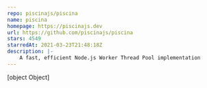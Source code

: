 ```yaml
---
repo: piscinajs/piscina
name: piscina
homepage: https://piscinajs.dev
url: https://github.com/piscinajs/piscina
stars: 4549
starredAt: 2021-03-23T21:48:18Z
description: |-
    A fast, efficient Node.js Worker Thread Pool implementation
---
```


[object Object]
